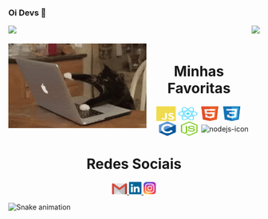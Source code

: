 ### Oi Devs 👋

<div>
  
  <img  height="160em" src="https://github-readme-stats.vercel.app/api?username=MatheusSntss&show_icons=true&theme=aura&include_all_commits=true&count_private=true"/>
  <img align="right" height="180em" src="https://github-readme-stats.vercel.app/api/top-langs/?username=MatheusSntss&layout=compact&langs_count=16&theme=aura"/>
</div>
<div  align="center"> 
  <div style="display: inline_block"><br>
    <img align="left" height="170" alt="coding-time" src="icegif-4383.gif">
    <h1 align="center">Minhas Favoritas</h1>
    <img align="center" height="30" width="40" alt="js-icon"  src="https://raw.githubusercontent.com/devicons/devicon/master/icons/javascript/javascript-plain.svg">
    <img align="center" height="30" width="40" alt="react-icon" src="https://raw.githubusercontent.com/devicons/devicon/master/icons/react/react-original.svg">
    <img align="center" height="30" width="40" alt="html-icon" src="https://raw.githubusercontent.com/devicons/devicon/master/icons/html5/html5-original.svg">
    <img align="center" height="30" width="40" alt="css-icon" src="https://raw.githubusercontent.com/devicons/devicon/master/icons/css3/css3-original.svg">
    <img align="center" height="30" width="40" alt="c-icon" src="https://raw.githubusercontent.com/devicons/devicon/master/icons/c/c-original.svg">
    <img align="center" height="30" width="40" alt="nodejs-icon" src="https://raw.githubusercontent.com/devicons/devicon/master/icons/nodejs/nodejs-original.svg">
    <img align="center" height="30" width="40" alt="nodejs-icon" src="https://raw.githubusercontent.com/jmnote/z-icons/master/svg/cpp.svg">
   </div>
    
   <h1 align="center">Redes Sociais</h1>
    <a href = "mailto: matheus.snts.pvh@gmail.com">
      <img width="30" src="gmail.svg">
    </a>
    <a href = "https://www.linkedin.com/in/matheus-santos-bezerra-b7a7aa234/">
      <img width="25" src="linkedin.svg">
    </a>
    <a href = "https://www.instagram.com/matheussnts/">
      <img width="25" src="instagram.png">
    </a>
</div>
  
![Snake animation](https://github.com/LuigiGF/LuigiGF/blob/output/github-contribution-grid-snake.svg)
